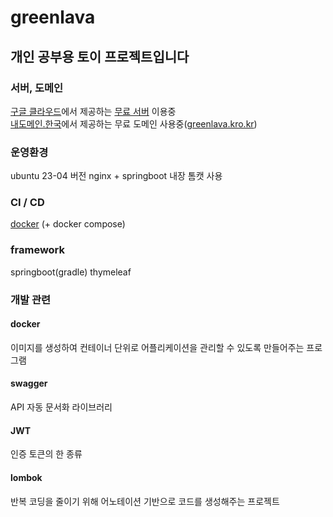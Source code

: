 # greenlava

## 개인 공부용 토이 프로젝트입니다

### 서버, 도메인
[구글 클라우드](https://cloud.google.com)에서 제공하는 [무료 서버](https://cloud.google.com/free/docs/free-cloud-features?hl=ko#compute) 이용중   
[내도메인.한국](https://내도메인.한국)에서 제공하는 무료 도메인 사용중([greenlava.kro.kr](http://greenlava.kro.kr))

### 운영환경
ubuntu 23-04 버전
nginx + springboot 내장 톰캣 사용

### CI / CD
[docker](#docker) (+ docker compose)

### framework
springboot(gradle)
thymeleaf

### 개발 관련

#### docker
이미지를 생성하여 컨테이너 단위로 어플리케이션을 관리할 수 있도록 만들어주는 프로그램

#### swagger
API 자동 문서화 라이브러리

#### JWT
인증 토큰의 한 종류

#### lombok
반복 코딩을 줄이기 위해 어노테이션 기반으로 코드를 생성해주는 프로젝트
